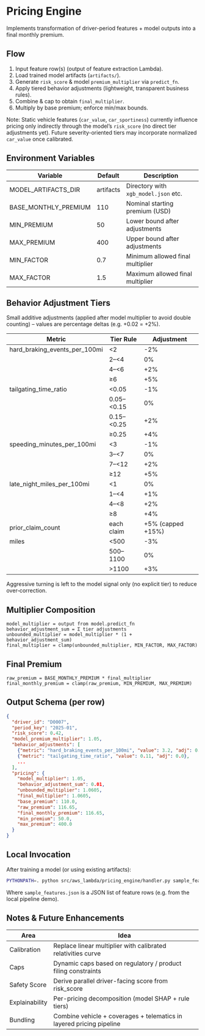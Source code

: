 # Pricing Engine

Implements transformation of driver-period features + model outputs into a final monthly premium.

## Flow
1. Input feature row(s) (output of feature extraction Lambda).
2. Load trained model artifacts (`artifacts/`).
3. Generate `risk_score` & model `premium_multiplier` via `predict_fn`.
4. Apply tiered behavior adjustments (lightweight, transparent business rules).
5. Combine & cap to obtain `final_multiplier`.
6. Multiply by base premium; enforce min/max bounds.

Note: Static vehicle features (`car_value`, `car_sportiness`) currently influence pricing only indirectly through the model’s `risk_score` (no direct tier adjustments yet). Future severity-oriented tiers may incorporate normalized `car_value` once calibrated.

## Environment Variables
| Variable | Default | Description |
|----------|---------|-------------|
| MODEL_ARTIFACTS_DIR | artifacts | Directory with `xgb_model.json` etc. |
| BASE_MONTHLY_PREMIUM | 110 | Nominal starting premium (USD) |
| MIN_PREMIUM | 50 | Lower bound after adjustments |
| MAX_PREMIUM | 400 | Upper bound after adjustments |
| MIN_FACTOR | 0.7 | Minimum allowed final multiplier |
| MAX_FACTOR | 1.5 | Maximum allowed final multiplier |

## Behavior Adjustment Tiers
Small additive adjustments (applied after model multiplier to avoid double counting) – values are percentage deltas (e.g. +0.02 = +2%).

| Metric | Tier Rule | Adjustment |
|--------|-----------|------------|
| hard_braking_events_per_100mi | <2 | -2% |
|  | 2–<4 | 0% |
|  | 4–<6 | +2% |
|  | ≥6 | +5% |
| tailgating_time_ratio | <0.05 | -1% |
|  | 0.05–<0.15 | 0% |
|  | 0.15–<0.25 | +2% |
|  | ≥0.25 | +4% |
| speeding_minutes_per_100mi | <3 | -1% |
|  | 3–<7 | 0% |
|  | 7–<12 | +2% |
|  | ≥12 | +5% |
| late_night_miles_per_100mi | <1 | 0% |
|  | 1–<4 | +1% |
|  | 4–<8 | +2% |
|  | ≥8 | +4% |
| prior_claim_count | each claim | +5% (capped +15%) |
| miles | <500 | -3% |
|  | 500–1100 | 0% |
|  | >1100 | +3% |

Aggressive turning is left to the model signal only (no explicit tier) to reduce over‑correction.

## Multiplier Composition
```
model_multiplier = output from model.predict_fn
behavior_adjustment_sum = Σ tier adjustments
unbounded_multiplier = model_multiplier * (1 + behavior_adjustment_sum)
final_multiplier = clamp(unbounded_multiplier, MIN_FACTOR, MAX_FACTOR)
```

## Final Premium
```
raw_premium = BASE_MONTHLY_PREMIUM * final_multiplier
final_monthly_premium = clamp(raw_premium, MIN_PREMIUM, MAX_PREMIUM)
```

## Output Schema (per row)
```json
{
  "driver_id": "D0007",
  "period_key": "2025-01",
  "risk_score": 0.42,
  "model_premium_multiplier": 1.05,
  "behavior_adjustments": [
    {"metric": "hard_braking_events_per_100mi", "value": 3.2, "adj": 0.0},
    {"metric": "tailgating_time_ratio", "value": 0.11, "adj": 0.0},
    ...
  ],
  "pricing": {
    "model_multiplier": 1.05,
    "behavior_adjustment_sum": 0.01,
    "unbounded_multiplier": 1.0605,
    "final_multiplier": 1.0605,
    "base_premium": 110.0,
    "raw_premium": 116.65,
    "final_monthly_premium": 116.65,
    "min_premium": 50.0,
    "max_premium": 400.0
  }
}
```

## Local Invocation
After training a model (or using existing artifacts):
```bash
PYTHONPATH=. python src/aws_lambda/pricing_engine/handler.py sample_features.json
```
Where `sample_features.json` is a JSON list of feature rows (e.g. from the local pipeline demo).

## Notes & Future Enhancements
| Area | Idea |
|------|------|
| Calibration | Replace linear multiplier with calibrated relativities curve |
| Caps | Dynamic caps based on regulatory / product filing constraints |
| Safety Score | Derive parallel driver-facing score from risk_score |
| Explainability | Per-pricing decomposition (model SHAP + rule tiers) |
| Bundling | Combine vehicle + coverages + telematics in layered pricing pipeline |
